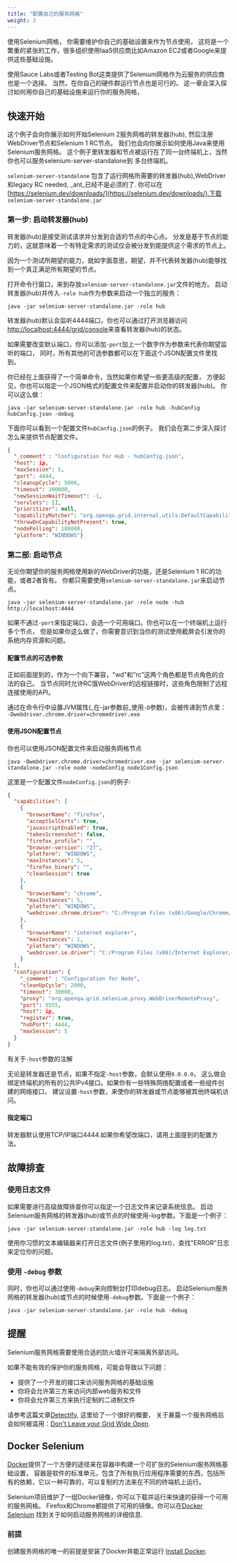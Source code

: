 ```yaml
---
title: "配置自己的服务网格"
weight: 3
---
```


使用Selenium网格，
你需要维护你自己的基础设置来作为节点使用，
这将是一个繁重的紧张的工作，很多组织使用IaaS供应商比如Amazon EC2或者Google来提供这些基础设施。

使用Sauce Labs或者Testing Bot这类提供了Selenium网格作为云服务的供应商也是一个选择。
当然，在你自己的硬件群运行节点也是可行的。
这一章会深入探讨如何用你自己的基础设施来运行你的服务网格，

## 快速开始

这个例子会向你展示如何开始Selenium 2服务网格的转发器(hub),
然后注册WebDriver节点和Selenium 1 RC节点。
我们也会向你展示如何使用Java来使用Selenium服务网格。
这个例子里转发器和节点被运行在了同一台终端机上，当然你也可以服务selenium-server-standalone到
多台终端机。

`selenium-server-standalone` 包含了运行网格所需要的转发器(hub),WebDriver和legacy RC needed, _ant_已经不是必须的了.
你可以在[https://selenium.dev/downloads/](https://selenium.dev/downloads/).下载
`selenium-server-standalone.jar`

### 第一步: 启动转发器(hub)

转发器(hub)是接受测试请求并分发到合适的节点的中心点。
分发是基于节点的能力的，这就意味着一个有特定需求的测试仅会被分发到能提供这个需求的节点上。

因为一个测试所期望的能力，就如字面意思，期望，并不代表转发器(hub)能够找到一个真正满足所有期望的节点。

打开命令行窗口，来到存放`selenium-server-standalone.jar`文件的地方。
启动转发器(hub)并传入`-role hub`作为参数来启动一个独立的服务：

```shell
java -jar selenium-server-standalone.jar -role hub
```

转发器(hub)默认会监听4444端口，你也可以通过打开浏览器访问[http://localhost:4444/grid/console](http://localhost:4444/grid/console)来查看转发器(hub)的状态。

如果需要改变默认端口，你可以添加`-port`加上一个数字作为参数来代表你期望监听的端口，
同时，所有其他的可选参数都可以在下面这个JSON配置文件里找到。

你已经在上面获得了一个简单命令，当然如果你希望一些更高级的配置，
方便起见，你也可以指定一个JSON格式的配置文件来配置并启动你的转发器(hub)。
你可以这么做：

```shell
java -jar selenium-server-standalone.jar -role hub -hubConfig hubConfig.json -debug
```

下面你可以看到一个配置文件`hubConfig.json`的例子。
我们会在第二步深入探讨怎么来提供节点配置文件。

```json
{
  "_comment" : "Configuration for Hub - hubConfig.json",
  "host": ip,
  "maxSession": 5,
  "port": 4444,
  "cleanupCycle": 5000,
  "timeout": 300000,
  "newSessionWaitTimeout": -1,
  "servlets": [],
  "prioritizer": null,
  "capabilityMatcher": "org.openqa.grid.internal.utils.DefaultCapabilityMatcher",
  "throwOnCapabilityNotPresent": true,
  "nodePolling": 180000,
  "platform": "WINDOWS"}
```


### 第二部: 启动节点

无论你期望你的服务网格使用新的WebDriver的功能，还是Selenium 1 RC的功能，或者2者皆有。
你都只需要使用`selenium-server-standalone.jar`来启动节点。

```shell
java -jar selenium-server-standalone.jar -role node -hub http://localhost:4444
```

如果不通过`-port`来指定端口，会选一个可用端口。你也可以在一个终端机上运行多个节点，
但是如果你这么做了，你需要意识到当你的测试使用截屏会引发你的系统内存资源和问题。

#### 配置节点的可选参数

正如前面提到的，作为一个向下兼容，"wd"和”rc”这两个角色都是节点角色的合法的自己。
当节点同时允许RC饿WebDriver的远程链接时，这些角色限制了远程连接使用的API。

通过在命令行中设置JVM属性(_在-jar参数前_使用`-D`参数)，会被传递到节点里：
`-Dwebdriver.chrome.driver=chromedriver.exe`

#### 使用JSON配置节点

你也可以使用JSON配置文件来启动服务网格节点

```shell
java -Dwebdriver.chrome.driver=chromedriver.exe -jar selenium-server-standalone.jar -role node -nodeConfig node1Config.json
```
这里是一个配置文件`nodeConfig.json`的例子:

```json
{
  "capabilities": [
    {
      "browserName": "firefox",
      "acceptSslCerts": true,
      "javascriptEnabled": true,
      "takesScreenshot": false,
      "firefox_profile": "",
      "browser-version": "27",
      "platform": "WINDOWS",
      "maxInstances": 5,
      "firefox_binary": "",
      "cleanSession": true
    },
    {
      "browserName": "chrome",
      "maxInstances": 5,
      "platform": "WINDOWS",
      "webdriver.chrome.driver": "C:/Program Files (x86)/Google/Chrome/Application/chrome.exe"
    },
    {
      "browserName": "internet explorer",
      "maxInstances": 1,
      "platform": "WINDOWS",
      "webdriver.ie.driver": "C:/Program Files (x86)/Internet Explorer/iexplore.exe"
    }
  ],
  "configuration": {
    "_comment" : "Configuration for Node",
    "cleanUpCycle": 2000,
    "timeout": 30000,
    "proxy": "org.openqa.grid.selenium.proxy.WebDriverRemoteProxy",
    "port": 5555,
    "host": ip,
    "register": true,
    "hubPort": 4444,
    "maxSession": 5
  }
}
```

有关于`-host`参数的注解

无论是转发器还是节点，如果不指定`-host`参数，会默认使用`0.0.0.0`，
这么做会绑定终端机的所有的公共IPv4接口。如果你有一些特殊网络配置或者一些组件创建的网络接口，
建议设置`-host`参数，来使你的转发器或节点能够被其他终端机访问。

#### 指定端口

转发器默认使用TCP/IP端口4444.如果你希望改端口，请用上面提到的配置方法。

## 故障排查

### 使用日志文件

如果需要进行高级故障排查你可以指定一个日志文件来记录系统信息。
启动Selenium服务网格的转发器(hub)或节点的时候使用-log参数。下面是一个例子：

```shell
java -jar selenium-server-standalone.jar -role hub -log log.txt
```

使用你习惯的文本编辑器来打开日志文件(例子里用的log.txt)，查找"ERROR"日志来定位你的问题。

### 使用 `-debug` 参数

同时，你也可以通过使用`-debug`来向控制台打印debug日志。
启动Selenium服务网格的转发器(hub)或节点的时候使用`-debug`参数。下面是一个例子：

```shell
java -jar selenium-server-standalone.jar -role hub -debug
```

## 提醒

Selenium服务网格需要使用合适的防火墙许可来隔离外部访问。

如果不能有效的保护你的服务网格，可能会导致以下问题：

* 提供了一个开发的接口来访问服务网格的基础设施
* 你将会允许第三方来访问内部web服务和文件
* 你将会允许第三方来执行定制的二进制文件

请参考这篇文章[Detectify](//labs.detectify.com), 这里给了一个很好的概要，
关于暴露一个服务网格后会如何被滥用：[Don't Leave your Grid Wide Open](//labs.detectify.com/2017/10/06/guest-blog-dont-leave-your-grid-wide-open/).


## Docker Selenium
[Docker](//www.docker.com/)提供了一个方便的途径来在容器中构建一个可扩张的Selenium服务网格基础设置，
容器是软件的标准单元，包含了所有执行应用程序需要的东西，包括所有的依赖，它以一种可靠的，可以复制的方法来在不同的终端机上运行。

Selenium项目维护了一组Docker镜像，你可以下载并运行来快速的获得一个可用的服务网格。
Firefox和Chrome都提供了可用的镜像。你可以在[Docker Selenium](//github.com/SeleniumHQ/docker-selenium) 找到关于如何启动服务网格的详细信息.

### 前提
创建服务网格的唯一的前提是安装了Docker并能正常运行
[Install Docker](//www.docker.com/products/docker-desktop).
